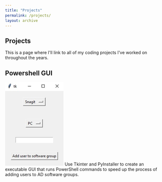 ```yaml
---
title: "Projects"
permalink: /projects/
layout: archive
---
```


## Projects

This is a page where I'll link to all of my coding projects I've worked on throughout the years.


## Powershell GUI
![GUI Example](../files/images/powershellExample.jpg)
Use Tkinter and PyInstaller to create an executable GUI that runs PowerShell commands to speed up the process of adding users to AD software groups.
